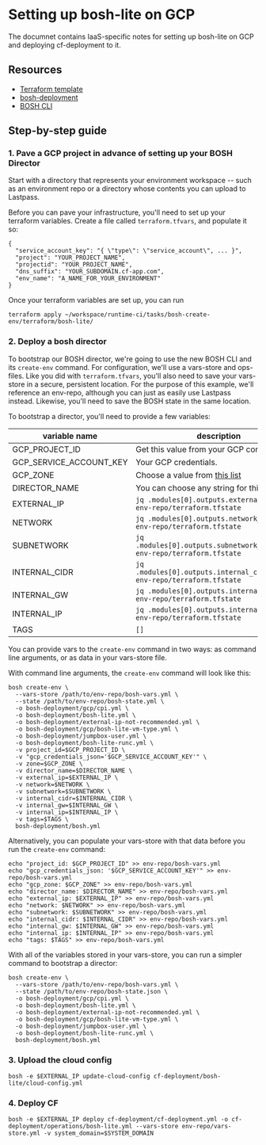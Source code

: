 # Setting up bosh-lite on GCP
The documnet contains IaaS-specific notes for
setting up bosh-lite on GCP
and deploying cf-deployment to it.

## Resources
- [Terraform template](https://github.com/cloudfoundry/runtime-ci/tasks/bosh-create-env/terraform/bosh-lite/terraform.tf)
- [bosh-deployment](https://github.com/cloudfoundry/bosh-deployment)
- [BOSH CLI](https://github.com/cloudfoundry/bosh-cli)

## Step-by-step guide

### 1. Pave a GCP project in advance of setting up your BOSH Director

Start with a directory that represents your environment workspace
-- such as an environment repo
or a directory whose contents you can upload to Lastpass.

Before you can pave your infrastructure,
you'll need to set up your terraform variables.
Create a file called `terraform.tfvars`,
and populate it so:
```
{
  "service_account_key": "{ \"type\": \"service_account\", ... }",
  "project": "YOUR_PROJECT_NAME",
  "projectid": "YOUR_PROJECT_NAME",
  "dns_suffix": "YOUR_SUBDOMAIN.cf-app.com",
  "env_name": "A_NAME_FOR_YOUR_ENVIRONMENT"
}
```

Once your terraform variables are set up, you can run
```
terraform apply ~/workspace/runtime-ci/tasks/bosh-create-env/terraform/bosh-lite/
```

### 2. Deploy a bosh director

To bootstrap our BOSH director,
we're going to use the new BOSH CLI and its `create-env` command.
For configuration, we'll use a vars-store and ops-files.
Like you did with `terraform.tfvars`,
you'll also need to save your vars-store in a secure, persistent location.
For the purpose of this example,
we'll reference an env-repo,
although you can just as easily use Lastpass instead.
Likewise, you'll need to save the BOSH state in the same location.

To bootstrap a director,
you'll need to provide a few variables:

| variable name | description |
| ------------- | ----------- |
| GCP_PROJECT_ID | Get this value from your GCP console |
| GCP_SERVICE_ACCOUNT_KEY | Your GCP credentials. |
| GCP_ZONE | Choose a value from [this list](https://cloud.google.com/compute/docs/regions-zones/regions-zones) |
| DIRECTOR_NAME | You can choose any string for this |
| EXTERNAL_IP | `jq .modules[0].outputs.external_ip.value  env-repo/terraform.tfstate` |
| NETWORK | `jq .modules[0].outputs.network_name.value env-repo/terraform.tfstate` |
| SUBNETWORK | `jq .modules[0].outputs.subnetwork_name.value env-repo/terraform.tfstate` |
| INTERNAL_CIDR | `jq .modules[0].outputs.internal_cidr.value env-repo/terraform.tfstate` |
| INTERNAL_GW | `jq .modules[0].outputs.internal_gw.value env-repo/terraform.tfstate` |
| INTERNAL_IP | `jq .modules[0].outputs.internal_ip.value env-repo/terraform.tfstate` |
| TAGS | `[]` |

You can provide vars to the `create-env` command in two ways:
as command line arguments,
or as data in your vars-store file.

With command line arguments, the `create-env` command will look like this:
```
bosh create-env \
  --vars-store /path/to/env-repo/bosh-vars.yml \
  --state /path/to/env-repo/bosh-state.yml \
  -o bosh-deployment/gcp/cpi.yml \
  -o bosh-deployment/bosh-lite.yml \
  -o bosh-deployment/external-ip-not-recommended.yml \
  -o bosh-deployment/gcp/bosh-lite-vm-type.yml \
  -o bosh-deployment/jumpbox-user.yml \
  -o bosh-deployment/bosh-lite-runc.yml \
  -v project_id=$GCP_PROJECT_ID \
  -v "gcp_credentials_json='$GCP_SERVICE_ACCOUNT_KEY'" \
  -v zone=$GCP_ZONE \
  -v director_name=$DIRECTOR_NAME \
  -v external_ip=$EXTERNAL_IP \
  -v network=$NETWORK \
  -v subnetwork=$SUBNETWORK \
  -v internal_cidr=$INTERNAL_CIDR \
  -v internal_gw=$INTERNAL_GW \
  -v internal_ip=$INTERNAL_IP \
  -v tags=$TAGS \
  bosh-deployment/bosh.yml
```

Alternatively, you can populate your vars-store with that data
before you run the `create-env` command:
```
echo "project_id: $GCP_PROJECT_ID" >> env-repo/bosh-vars.yml
echo "gcp_credentials_json: '$GCP_SERVICE_ACCOUNT_KEY'" >> env-repo/bosh-vars.yml
echo "gcp_zone: $GCP_ZONE" >> env-repo/bosh-vars.yml
echo "director_name: $DIRECTOR_NAME" >> env-repo/bosh-vars.yml
echo "external_ip: $EXTERNAL_IP" >> env-repo/bosh-vars.yml
echo "network: $NETWORK" >> env-repo/bosh-vars.yml
echo "subnetwork: $SUBNETWORK" >> env-repo/bosh-vars.yml
echo "internal_cidr: $INTERNAL_CIDR" >> env-repo/bosh-vars.yml
echo "internal_gw: $INTERNAL_GW" >> env-repo/bosh-vars.yml
echo "internal_ip: $INTERNAL_IP" >> env-repo/bosh-vars.yml
echo "tags: $TAGS" >> env-repo/bosh-vars.yml
```

With all of the variables stored in your vars-store,
you can run a simpler command to bootstrap a director:
```
bosh create-env \
  --vars-store /path/to/env-repo/bosh-vars.yml \
  --state /path/to/env-repo/bosh-state.json \
  -o bosh-deployment/gcp/cpi.yml \
  -o bosh-deployment/bosh-lite.yml \
  -o bosh-deployment/external-ip-not-recommended.yml \
  -o bosh-deployment/gcp/bosh-lite-vm-type.yml \
  -o bosh-deployment/jumpbox-user.yml \
  -o bosh-deployment/bosh-lite-runc.yml \
  bosh-deployment/bosh.yml
```

### 3. Upload the cloud config
```
bosh -e $EXTERNAL_IP update-cloud-config cf-deployment/bosh-lite/cloud-config.yml
```

### 4. Deploy CF
```
bosh -e $EXTERNAL_IP deploy cf-deployment/cf-deployment.yml -o cf-deployment/operations/bosh-lite.yml --vars-store env-repo/vars-store.yml -v system_domain=$SYSTEM_DOMAIN
```
